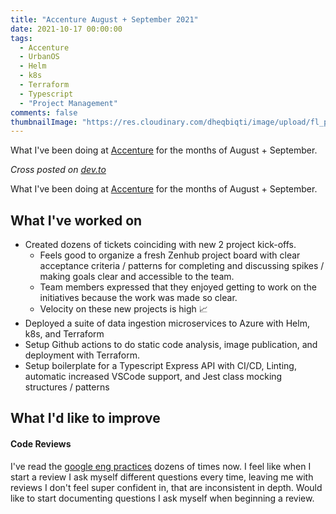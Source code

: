 ```yaml
---
title: "Accenture August + September 2021"
date: 2021-10-17 00:00:00
tags:
  - Accenture
  - UrbanOS
  - Helm
  - k8s
  - Terraform
  - Typescript
  - "Project Management"
comments: false
thumbnailImage: "https://res.cloudinary.com/dheqbiqti/image/upload/fl_progressive,r_50:5/v1634507250/Projects/Vail/pillarPostNoDate.webp"
---
```


<!-- Post to devto and add crosslink -->

What I've been doing at [Accenture](https://www.accenture.com/us-en/insights/industry-x-index) for the months of August + September.

<!-- excerpt -->

_Cross posted on [dev.to](https://dev.to/bmitchinson/accenture-august-september-2021-10an)_

What I've been doing at [Accenture](https://www.accenture.com/us-en/insights/industry-x-index) for the months of August + September.

## What I've worked on

- Created dozens of tickets coinciding with new 2 project kick-offs.
  - Feels good to organize a fresh Zenhub project board with clear acceptance
    criteria / patterns for completing and discussing spikes / making goals
    clear and accessible to the team.
  - Team members expressed that they enjoyed getting to work on the initiatives
    because the work was made so clear.
  - Velocity on these new projects is high 📈
- Deployed a suite of data ingestion microservices to Azure with Helm,
  k8s, and Terraform
- Setup Github actions to do static code analysis, image publication, and
  deployment with Terraform.
- Setup boilerplate for a Typescript Express API with CI/CD, Linting,
  automatic increased VSCode support, and Jest class mocking structures
  / patterns

## What I'd like to improve

#### Code Reviews

I've read the [google eng practices](https://google.github.io/eng-practices/review/)
dozens of times now. I feel like when I start a review I ask myself different
questions every time, leaving me with reviews I don't feel super confident in,
that are inconsistent in depth. Would like to start documenting questions I
ask myself when beginning a review.
